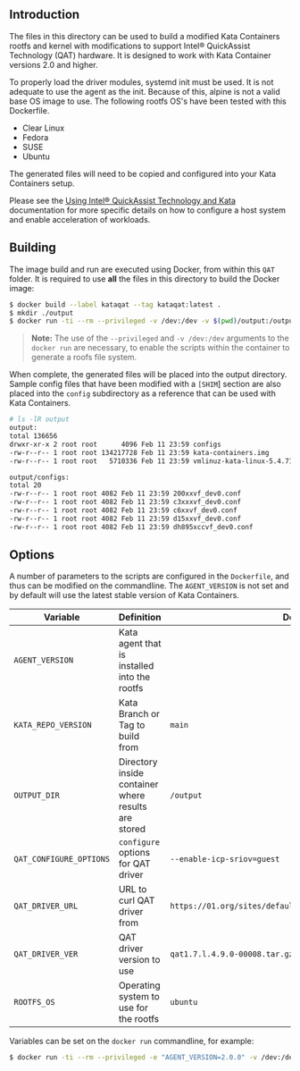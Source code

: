 ## Introduction

The files in this directory can be used to build a modified Kata Containers rootfs
and kernel with modifications to support Intel® QuickAssist Technology (QAT) 
hardware. It is designed to work with Kata Container versions 2.0 and higher.

To properly load the driver modules, systemd init must be used. It is not adequate 
to use the agent as the init. Because of this, alpine is not a valid base OS image
to use. The following rootfs OS's have been tested with this Dockerfile.

* Clear Linux
* Fedora
* SUSE
* Ubuntu 

The generated files will need to be copied and configured into your Kata Containers
setup.

Please see the 
[Using Intel® QuickAssist Technology and Kata](../../../../docs/use-cases/using-Intel-QAT-and-kata.md)
documentation for more specific details on how to configure a host system and 
enable acceleration of workloads.

## Building

The image build and run are executed using Docker, from within this `QAT` folder. 
It is required to use **all** the files in this directory to build the Docker 
image:

```sh
$ docker build --label kataqat --tag kataqat:latest . 
$ mkdir ./output
$ docker run -ti --rm --privileged -v /dev:/dev -v $(pwd)/output:/output kataqat
```

> **Note:** The use of the `--privileged` and `-v /dev:/dev` arguments to the `docker run` are
> necessary, to enable the scripts within the container to generate a roofs file system.

When complete, the generated files will be placed into the output directory.
Sample config files that have been modified with a `[SHIM`] section are also 
placed into the `config` subdirectory as a reference that can be used with
Kata Containers.

```sh
# ls -lR output
output:
total 136656
drwxr-xr-x 2 root root      4096 Feb 11 23:59 configs
-rw-r--r-- 1 root root 134217728 Feb 11 23:59 kata-containers.img
-rw-r--r-- 1 root root   5710336 Feb 11 23:59 vmlinuz-kata-linux-5.4.71-84_qat

output/configs:
total 20
-rw-r--r-- 1 root root 4082 Feb 11 23:59 200xxvf_dev0.conf
-rw-r--r-- 1 root root 4082 Feb 11 23:59 c3xxxvf_dev0.conf
-rw-r--r-- 1 root root 4082 Feb 11 23:59 c6xxvf_dev0.conf
-rw-r--r-- 1 root root 4082 Feb 11 23:59 d15xxvf_dev0.conf
-rw-r--r-- 1 root root 4082 Feb 11 23:59 dh895xccvf_dev0.conf
```

## Options

A number of parameters to the scripts are configured in the `Dockerfile`, and thus can be modified
on the commandline. The `AGENT_VERSION` is not set and by default will use the
latest stable version of Kata Containers. 


| Variable | Definition | Default value |
| -------- | ---------- | ------------- |
| `AGENT_VERSION` | Kata agent that is installed into the rootfs |  |
| `KATA_REPO_VERSION` | Kata Branch or Tag to build from | `main` |
| `OUTPUT_DIR` | Directory inside container where results are stored | `/output` |
| `QAT_CONFIGURE_OPTIONS` | `configure` options for QAT driver | `--enable-icp-sriov=guest` |
| `QAT_DRIVER_URL` | URL to curl QAT driver from | `https://01.org/sites/default/files/downloads/${QAT_DRIVER_VER}` |
| `QAT_DRIVER_VER` | QAT driver version to use | `qat1.7.l.4.9.0-00008.tar.gz` |
| `ROOTFS_OS` | Operating system to use for the rootfs | `ubuntu` |

Variables can be set on the `docker run` commandline, for example:

```sh
$ docker run -ti --rm --privileged -e "AGENT_VERSION=2.0.0" -v /dev:/dev -v ${PWD}/output:/output kataqat
```
